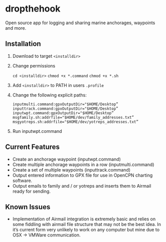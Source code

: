 dropthehook
===========

Open source app for logging and sharing marine anchorages, waypoints and more.

Installation
------------

1. Download to target `<installdir>` 

2. Change permissions

	`cd <installdir>`
	`chmod +x *.command`
	`chmod +x *.sh`

3. Add `<installdir>` to PATH in users `.profile`

4. Change the following explicit paths:

	`inputmulti.command:gpxOutputDir="$HOME/Desktop”`
	`inputtrack.command:gpxOutputDir="$HOME/Desktop”`
	`inputwpt.command:gpxOutputDir="$HOME/Desktop”`
	`msgfamily.sh:addrfile="$HOME/dev/family_addresses.txt”`
	`msgyotreps.sh:addrfile="$HOME/dev/yotreps_addresses.txt”`

5. Run inputwpt.command  

Current Features
----------------

* Create an anchorage waypoint (inputwpt.command)
* Create multiple anchorage waypoints in a row (inputmulti.command)
* Create a set of multiple waypoints (inputtrack.command)
* Output entered information to GPX file for use in OpenCPN charting software.
* Output emails to family and / or yotreps and inserts them to Airmail ready for sending.

Known Issues
------------

* Implementation of Airmail integration is extremely basic and relies on some fiddling with airmail file structure that may not be the best idea.  In it’s current form very unlikely to work on any computer but mine due to OSX -> VMWare communication.  
